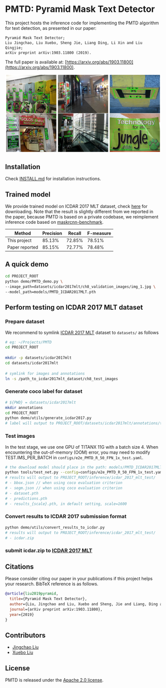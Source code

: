 # PMTD: Pyramid Mask Text Detector
This project hosts the inference code for implementing the PMTD algorithm for text detection, as presented in our paper:

    Pyramid Mask Text Detector;
    Liu Jingchao, Liu Xuebo, Sheng Jie, Liang Ding, Li Xin and Liu Qingjie;
    arXiv preprint arXiv:1903.11800 (2019).

The full paper is available at: [https://arxiv.org/abs/1903.11800](https://arxiv.org/abs/1903.11800).

![](./pmtd.png)

## Installation
Check [INSTALL.md](INSTALL.md) for installation instructions.

## Trained model
We provide trained model on ICDAR 2017 MLT dataset, check [here](https://drive.google.com/open?id=1kh5wXqvD1KkaSLtyEG8RUDUfSK1CHnQT) for downloading. Note that the result is slightly different from we reported in the paper, because PMTD is based on a private codebase, we reimplement inference code based on [maskrcnn-benchmark](https://github.com/facebookresearch/maskrcnn-benchmark).

Method|Precision|	Recall|	F-measure
---|---|---|---
This project|85.13%|72.85%|	78.51%
Paper reported|85.15%| 72.77%| 78.48%

## A quick demo

```bash
cd PROJECT_ROOT
python demo/PMTD_demo.py \
--image_path=datasets/icdar2017mlt/ch8_validation_images/img_1.jpg \
--model_path=models/PMTD_ICDAR2017MLT.pth
```

## Perform testing on ICDAR 2017 MLT dataset

### Prepare dataset
We recommend to symlink [ICDAR 2017 MLT](http://rrc.cvc.uab.es/?ch=8) dataset to `datasets/` as follows
```bash
# eg: ~/Projects/PMTD
cd PROJECT_ROOT

mkdir -p datasets/icdar2017mlt
cd datasets/icdar2017mlt

# symlink for images and annotations
ln -s /path_to_icdar2017mlt_dataset/ch8_test_images
```

### Generate coco label for dataset
```bash
# ${PWD} = datasets/icdar2017mlt
mkdir annotations
cd PROJECT_ROOT
python demo/utils/generate_icdar2017.py
# label will output to PROJECT_ROOT/datasets/icdar2017mlt/annotations/test_coco.json
```

### Test images
In the test stage, we use one GPU of TITANX 11G with a batch size 4. When encountering the out-of-memory (OOM) error, you may need to modify TEST.IMS_PER_BATCH in `configs/e2e_PMTD_R_50_FPN_1x_test.yaml`.
```bash
# the download model should place in the path: models/PMTD_ICDAR2017MLT.pth
python tools/test_net.py --config=configs/e2e_PMTD_R_50_FPN_1x_test.yaml
# results will output to PROJECT_ROOT/inference/icdar_2017_mlt_test/
# - bbox.json // when using coco evaluation criterion
# - segm.json // when using coco evaluation criterion
# - dataset.pth
# - predictions.pth
# - results_{scale}.pth, in default setting, scale=1600
```

### Convert results to ICDAR 2017 submission format
```bash
python demo/utils/convert_results_to_icdar.py
# results will output to PROJECT_ROOT/inference/icdar_2017_mlt_test/
# - icdar.zip
```

### submit icdar.zip to [ICDAR 2017 MLT](http://rrc.cvc.uab.es/?ch=8)

## Citations
Please consider citing our paper in your publications if this project helps your research. BibTeX reference is as follows.
```bibtex
@article{liu2019pyramid,
  title={Pyramid Mask Text Detector},
  author={Liu, Jingchao and Liu, Xuebo and Sheng, Jie and Liang, Ding and Li, Xin and Liu, Qingjie},
  journal={arXiv preprint arXiv:1903.11800},
  year={2019}
}
```

## Contributors

- [Jingchao Liu](https://github.com/JingChaoLiu)
- [Xuebo Liu](https://github.com/liuxuebo0)

## License
PMTD is released under the [Apache 2.0 license](LICENSE).
